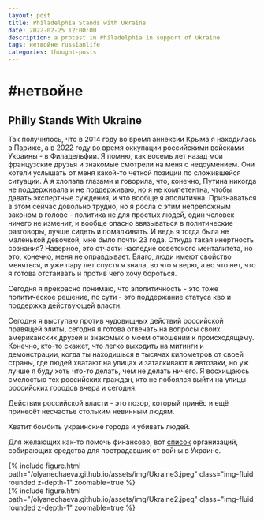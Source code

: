 ```yaml
---
layout: post
title: Philadelphia Stands with Ukraine
date: 2022-02-25 12:00:00
description: a protest in Philadelphia in support of Ukraine
tags: нетвойне russianlife
categories: thought-posts
---
```

# #нетвойне

## Philly Stands With Ukraine

Так получилось, что в 2014 году во время аннексии Крыма я находилась в Париже, а в 2022 году во время оккупации российскими войсками Украины - в Филадельфии. Я помню, как восемь лет назад мои французские друзья и знакомые смотрели на меня с недоумением. Они хотели услышать от меня какой-то четкой позиции по сложившейся ситуации. А я хлопала глазами и говорила, что, конечно, Путина никогда не поддерживала и не поддерживаю, но я не компетентна, чтобы давать экспертные суждения, и что вообще я аполитична. Признаваться в этом сейчас довольно трудно, но я росла с этим непреложным законом в голове - политика не для простых людей, один человек ничего не изменит, и вообще опасно ввязываться в политические разговоры, лучше сидеть и помалкивать. И ведь я тогда была не маленькой девочкой, мне было почти 23 года. Откуда такая инертность сознания? Наверное, это отчасти наследие советского менталитета, но это, конечно, меня не оправдывает. Благо, люди имеют свойство меняться, и уже пару лет спустя я знала, во что я верю, а во что нет, что я готова отстаивать и против чего хочу бороться.

Сегодня я прекрасно понимаю, что аполитичность - это тоже политическое решение, по сути - это поддержание статуса кво и поддержка действующей власти. 

Сегодня я выступаю против чудовищных действий российской правящей элиты, сегодня я готова отвечать на вопросы своих американских друзей и знакомых о моем отношении к происходящему. Конечно, кто-то скажет, что легко выходить на митинги и демонстрации, когда ты находишься в тысячах километров от своей страны, где людей хватают на улицах и заталкивают в автозаки, но уж лучше я буду хоть что-то делать, чем не делать ничего. Я восхищаюсь смелостью тех российских граждан, кто не побоялся выйти на улицы российских городов вчера и сегодня.

Действия российской власти - это позор, который принёс и ещё принесёт несчастье стольким невинным людям.

Хватит бомбить украинские города и убивать людей. 

Для желающих как-то помочь финансово, вот [список](https://www.cnet.com/culture/more-than-3-7-million-ukrainian-refugees-have-fled-the-country-heres-how-to-help/) организаций, собирающих средства для пострадавших от войны в Украине.

<div class="row mt-3">
    <div class="col-sm mt-3 mt-md-0">
        {% include figure.html path="/olyanechaeva.github.io/assets/img/Ukraine3.jpeg" class="img-fluid rounded z-depth-1" zoomable=true %}
    </div>
    <div class="col-sm mt-3 mt-md-0">
        {% include figure.html path="/olyanechaeva.github.io/assets/img/Ukraine2.jpeg" class="img-fluid rounded z-depth-1" zoomable=true %}
    </div>
</div>
